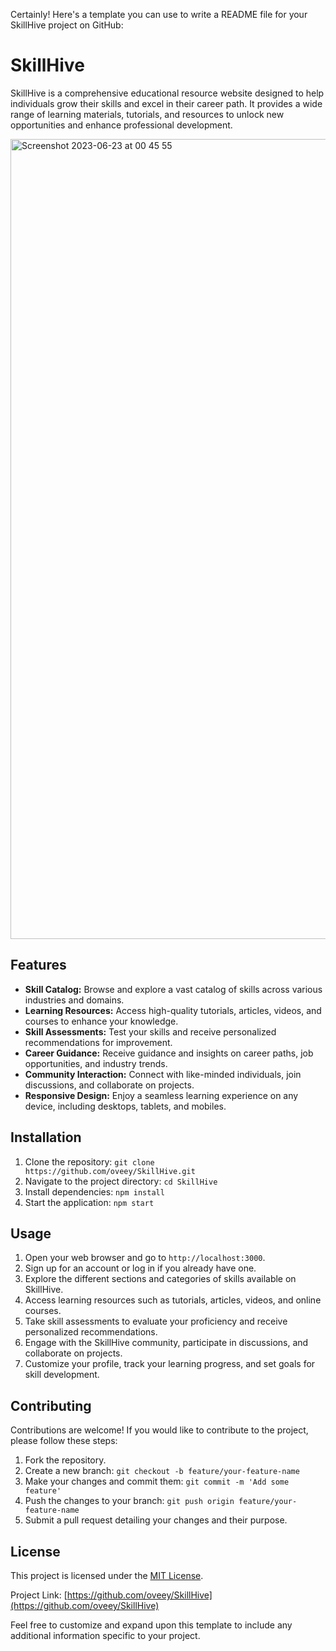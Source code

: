 
Certainly! Here's a template you can use to write a README file for your SkillHive project on GitHub:

# SkillHive

SkillHive is a comprehensive educational resource website designed to help individuals grow their skills and excel in their career path. It provides a wide range of learning materials, tutorials, and resources to unlock new opportunities and enhance professional development.

<img width="1280" alt="Screenshot 2023-06-23 at 00 45 55" src="https://github.com/oveey/SkillHive/assets/94080967/f8e558bb-b28f-4a6e-b9cf-1db582f7ab37">

## Features

- **Skill Catalog:** Browse and explore a vast catalog of skills across various industries and domains.
- **Learning Resources:** Access high-quality tutorials, articles, videos, and courses to enhance your knowledge.
- **Skill Assessments:** Test your skills and receive personalized recommendations for improvement.
- **Career Guidance:** Receive guidance and insights on career paths, job opportunities, and industry trends.
- **Community Interaction:** Connect with like-minded individuals, join discussions, and collaborate on projects.
- **Responsive Design:** Enjoy a seamless learning experience on any device, including desktops, tablets, and mobiles.

## Installation

1. Clone the repository: `git clone https://github.com/oveey/SkillHive.git`
2. Navigate to the project directory: `cd SkillHive`
3. Install dependencies: `npm install`
4. Start the application: `npm start`

## Usage

1. Open your web browser and go to `http://localhost:3000`.
2. Sign up for an account or log in if you already have one.
3. Explore the different sections and categories of skills available on SkillHive.
4. Access learning resources such as tutorials, articles, videos, and online courses.
5. Take skill assessments to evaluate your proficiency and receive personalized recommendations.
6. Engage with the SkillHive community, participate in discussions, and collaborate on projects.
7. Customize your profile, track your learning progress, and set goals for skill development.

## Contributing

Contributions are welcome! If you would like to contribute to the project, please follow these steps:

1. Fork the repository.
2. Create a new branch: `git checkout -b feature/your-feature-name`
3. Make your changes and commit them: `git commit -m 'Add some feature'`
4. Push the changes to your branch: `git push origin feature/your-feature-name`
5. Submit a pull request detailing your changes and their purpose.

## License

This project is licensed under the [MIT License](LICENSE).


Project Link: [https://github.com/oveey/SkillHive](https://github.com/oveey/SkillHive)

Feel free to customize and expand upon this template to include any additional information specific to your project.
